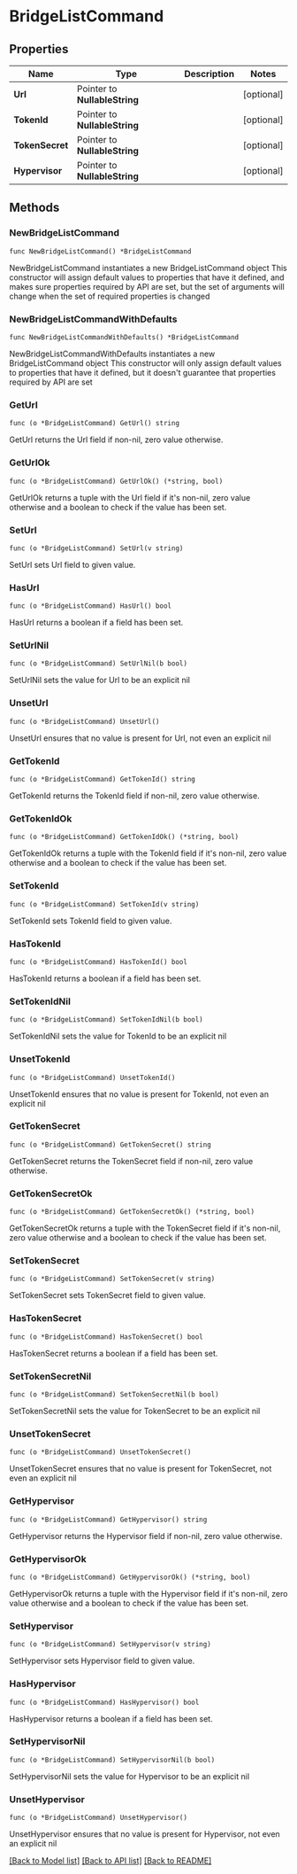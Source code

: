 # BridgeListCommand

## Properties

Name | Type | Description | Notes
------------ | ------------- | ------------- | -------------
**Url** | Pointer to **NullableString** |  | [optional] 
**TokenId** | Pointer to **NullableString** |  | [optional] 
**TokenSecret** | Pointer to **NullableString** |  | [optional] 
**Hypervisor** | Pointer to **NullableString** |  | [optional] 

## Methods

### NewBridgeListCommand

`func NewBridgeListCommand() *BridgeListCommand`

NewBridgeListCommand instantiates a new BridgeListCommand object
This constructor will assign default values to properties that have it defined,
and makes sure properties required by API are set, but the set of arguments
will change when the set of required properties is changed

### NewBridgeListCommandWithDefaults

`func NewBridgeListCommandWithDefaults() *BridgeListCommand`

NewBridgeListCommandWithDefaults instantiates a new BridgeListCommand object
This constructor will only assign default values to properties that have it defined,
but it doesn't guarantee that properties required by API are set

### GetUrl

`func (o *BridgeListCommand) GetUrl() string`

GetUrl returns the Url field if non-nil, zero value otherwise.

### GetUrlOk

`func (o *BridgeListCommand) GetUrlOk() (*string, bool)`

GetUrlOk returns a tuple with the Url field if it's non-nil, zero value otherwise
and a boolean to check if the value has been set.

### SetUrl

`func (o *BridgeListCommand) SetUrl(v string)`

SetUrl sets Url field to given value.

### HasUrl

`func (o *BridgeListCommand) HasUrl() bool`

HasUrl returns a boolean if a field has been set.

### SetUrlNil

`func (o *BridgeListCommand) SetUrlNil(b bool)`

 SetUrlNil sets the value for Url to be an explicit nil

### UnsetUrl
`func (o *BridgeListCommand) UnsetUrl()`

UnsetUrl ensures that no value is present for Url, not even an explicit nil
### GetTokenId

`func (o *BridgeListCommand) GetTokenId() string`

GetTokenId returns the TokenId field if non-nil, zero value otherwise.

### GetTokenIdOk

`func (o *BridgeListCommand) GetTokenIdOk() (*string, bool)`

GetTokenIdOk returns a tuple with the TokenId field if it's non-nil, zero value otherwise
and a boolean to check if the value has been set.

### SetTokenId

`func (o *BridgeListCommand) SetTokenId(v string)`

SetTokenId sets TokenId field to given value.

### HasTokenId

`func (o *BridgeListCommand) HasTokenId() bool`

HasTokenId returns a boolean if a field has been set.

### SetTokenIdNil

`func (o *BridgeListCommand) SetTokenIdNil(b bool)`

 SetTokenIdNil sets the value for TokenId to be an explicit nil

### UnsetTokenId
`func (o *BridgeListCommand) UnsetTokenId()`

UnsetTokenId ensures that no value is present for TokenId, not even an explicit nil
### GetTokenSecret

`func (o *BridgeListCommand) GetTokenSecret() string`

GetTokenSecret returns the TokenSecret field if non-nil, zero value otherwise.

### GetTokenSecretOk

`func (o *BridgeListCommand) GetTokenSecretOk() (*string, bool)`

GetTokenSecretOk returns a tuple with the TokenSecret field if it's non-nil, zero value otherwise
and a boolean to check if the value has been set.

### SetTokenSecret

`func (o *BridgeListCommand) SetTokenSecret(v string)`

SetTokenSecret sets TokenSecret field to given value.

### HasTokenSecret

`func (o *BridgeListCommand) HasTokenSecret() bool`

HasTokenSecret returns a boolean if a field has been set.

### SetTokenSecretNil

`func (o *BridgeListCommand) SetTokenSecretNil(b bool)`

 SetTokenSecretNil sets the value for TokenSecret to be an explicit nil

### UnsetTokenSecret
`func (o *BridgeListCommand) UnsetTokenSecret()`

UnsetTokenSecret ensures that no value is present for TokenSecret, not even an explicit nil
### GetHypervisor

`func (o *BridgeListCommand) GetHypervisor() string`

GetHypervisor returns the Hypervisor field if non-nil, zero value otherwise.

### GetHypervisorOk

`func (o *BridgeListCommand) GetHypervisorOk() (*string, bool)`

GetHypervisorOk returns a tuple with the Hypervisor field if it's non-nil, zero value otherwise
and a boolean to check if the value has been set.

### SetHypervisor

`func (o *BridgeListCommand) SetHypervisor(v string)`

SetHypervisor sets Hypervisor field to given value.

### HasHypervisor

`func (o *BridgeListCommand) HasHypervisor() bool`

HasHypervisor returns a boolean if a field has been set.

### SetHypervisorNil

`func (o *BridgeListCommand) SetHypervisorNil(b bool)`

 SetHypervisorNil sets the value for Hypervisor to be an explicit nil

### UnsetHypervisor
`func (o *BridgeListCommand) UnsetHypervisor()`

UnsetHypervisor ensures that no value is present for Hypervisor, not even an explicit nil

[[Back to Model list]](../README.md#documentation-for-models) [[Back to API list]](../README.md#documentation-for-api-endpoints) [[Back to README]](../README.md)


